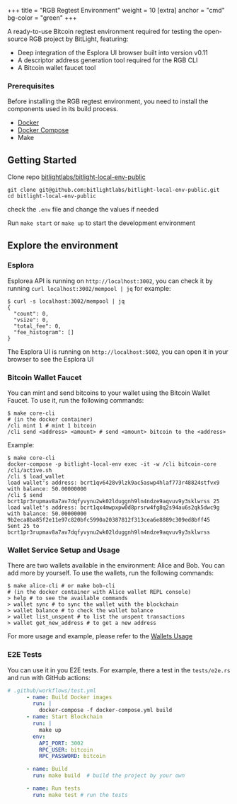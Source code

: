 +++
title = "RGB Regtest Environment"
weight = 10
[extra]
anchor = "cmd"
bg-color = "green"
+++

A ready-to-use Bitcoin regtest environment required for testing the open-source RGB project by BitLight, featuring:

- Deep integration of the Esplora UI browser built into version v0.11
- A descriptor address generation tool required for the RGB CLI
- A Bitcoin wallet faucet tool

### Prerequisites

Before installing the RGB regtest environment, you need to install the components used in its build process.

- [Docker](https://www.docker.com/)
- [Docker Compose](https://docs.docker.com/compose/)
- Make

## Getting Started

Clone repo [bitlightlabs/bitlight-local-env-public](https://github.com/bitlightlabs/bitlight-local-env-public)

```shell
git clone git@github.com:bitlightlabs/bitlight-local-env-public.git
cd bitlight-local-env-public
```

check the `.env` file and change the values if needed

Run `make start` or `make up` to start the development environment

## Explore the environment

### Esplora

Esplorea API is running on `http://localhost:3002`, you can check it by running `curl localhost:3002/mempool | jq` for
example:

```shell
$ curl -s localhost:3002/mempool | jq
{
  "count": 0,
  "vsize": 0,
  "total_fee": 0,
  "fee_histogram": []
}
```

The Esplora UI is running on `http://localhost:5002`, you can open it in your browser to see the Esplora UI

### Bitcoin Wallet Faucet

You can mint and send bitcoins to your wallet using the Bitcoin Wallet Faucet. To use it, run the following commands:

```shell
$ make core-cli
# (in the docker container)
/cli mint 1 # mint 1 bitcoin
/cli send <address> <amount> # send <amount> bitcoin to the <address>
```

Example:

```shell
$ make core-cli
docker-compose -p bitlight-local-env exec -it -w /cli bitcoin-core /cli/active.sh
/cli $ load_wallet
load wallet's address: bcrt1qv6428v9lzk9ac5aswp4hlaf773r48824stfvx9 with balance: 50.00000000
/cli $ send bcrt1pr3rupmav8a7av7dqfyvynu2wk02lduggnh9ln4ndze9aqvuv9y3sklwrss 25
load wallet's address: bcrt1qx4mwpxpw0d8prsrw4fg8q2s94au6s2qk5dwc9g with balance: 50.00000000
9b2eca8ba85f2e11e97c820bfc5990a20387812f313cea6e8889c309ed8bff45
Sent 25 to bcrt1pr3rupmav8a7av7dqfyvynu2wk02lduggnh9ln4ndze9aqvuv9y3sklwrss
```

### Wallet Service Setup and Usage

There are two wallets available in the environment: Alice and Bob. You can add more by yourself. To use the wallets, run the following commands:

```shell
$ make alice-cli # or make bob-cli
# (in the docker container with Alice wallet REPL console)
> help # to see the available commands
> wallet sync # to sync the wallet with the blockchain
> wallet balance # to check the wallet balance
> wallet list_unspent # to list the unspent transactions
> wallet get_new_address # to get a new address
```

For more usage and example, please refer to the [Wallets Usage](https://github.com/bitlightlabs/bitlight-local-env-public?tab=readme-ov-file#wallets)

### E2E Tests

You can use it in you E2E tests. For example, there a test in the `tests/e2e.rs` and run with GitHub actions:

```yaml
# .github/workflows/test.yml
      - name: Build Docker images
        run: |
          docker-compose -f docker-compose.yml build
      - name: Start Blockchain
        run: |
          make up
        env:
          API_PORT: 3002
          RPC_USER: bitcoin
          RPC_PASSWORD: bitcoin

      - name: Build
        run: make build  # build the project by your own

      - name: Run tests
        run: make test # run the tests
```
